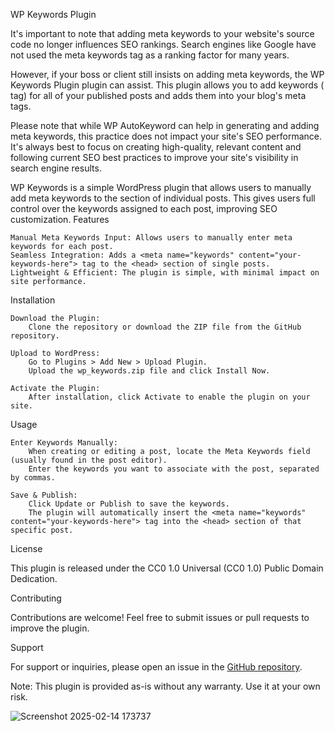 WP Keywords Plugin

It's important to note that adding meta keywords to your website's source code no longer influences SEO rankings. Search engines like Google have not used the meta keywords tag as a ranking factor for many years.

However, if your boss or client still insists on adding meta keywords, the WP Keywords Plugin plugin can assist. This plugin allows you to add keywords (<meta name="keywords"> tag) for all of your published posts and adds them into your blog's meta tags.

Please note that while WP AutoKeyword can help in generating and adding meta keywords, this practice does not impact your site's SEO performance. It's always best to focus on creating high-quality, relevant content and following current SEO best practices to improve your site's visibility in search engine results.

WP Keywords is a simple WordPress plugin that allows users to manually add meta keywords to the <head> section of individual posts. This gives users full control over the keywords assigned to each post, improving SEO customization.
Features

    Manual Meta Keywords Input: Allows users to manually enter meta keywords for each post.
    Seamless Integration: Adds a <meta name="keywords" content="your-keywords-here"> tag to the <head> section of single posts.
    Lightweight & Efficient: The plugin is simple, with minimal impact on site performance.

Installation

    Download the Plugin:
        Clone the repository or download the ZIP file from the GitHub repository.

    Upload to WordPress:
        Go to Plugins > Add New > Upload Plugin.
        Upload the wp_keywords.zip file and click Install Now.

    Activate the Plugin:
        After installation, click Activate to enable the plugin on your site.

Usage

    Enter Keywords Manually:
        When creating or editing a post, locate the Meta Keywords field (usually found in the post editor).
        Enter the keywords you want to associate with the post, separated by commas.

    Save & Publish:
        Click Update or Publish to save the keywords.
        The plugin will automatically insert the <meta name="keywords" content="your-keywords-here"> tag into the <head> section of that specific post.

License

This plugin is released under the CC0 1.0 Universal (CC0 1.0) Public Domain Dedication.

Contributing

Contributions are welcome! Feel free to submit issues or pull requests to improve the plugin.

Support

For support or inquiries, please open an issue in the [GitHub repository]([url](https://github.com/ikoanti/wp_keywords/issues)).

Note: This plugin is provided as-is without any warranty. Use it at your own risk.

![Screenshot 2025-02-14 173737](https://github.com/user-attachments/assets/1254a903-e4be-4076-abc9-7bde2ec61e03)

